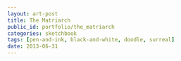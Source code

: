 ```yaml
---
layout: art-post
title: The Matriarch
public_id: portfolio/the_matriarch
categories: sketchbook
tags: [pen-and-ink, black-and-white, doodle, surreal]
date: 2013-06-31
---
```

